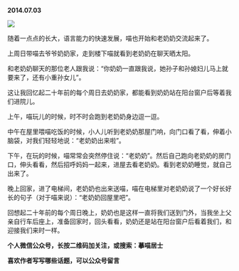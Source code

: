 
          
            
**2014.07.03**



![](//upload-images.jianshu.io/upload_images/51001-f7b2c0d5b8c1050d.jpg)




随着一点点的长大，语言能力的快速发展，喵也开始和老奶奶交流起来了。

上周日带喵去爷爷奶奶家，走到楼下喵就看到老奶奶在聊天晒太阳。

和老奶奶聊天的那位老人跟我说：“你奶奶一直跟我说，她孙子和孙媳妇儿马上就要来了，还有小重孙女儿”。

这让我回忆起二十年前的每个周日去奶奶家，都能看到奶奶站在阳台窗户后等着我们进院儿。

上午，喵玩儿的时候，时不时会跑到老奶奶身边逗一逗。

中午在屋里喂喵吃饭的时候，小人儿听到老奶奶那屋门响，向门口看了看，伸着小脑袋，对我们轻轻地说：“老奶奶出来啦”。

下午，在玩的时候，喵常常会突然停住说：“老奶奶”。然后自己跑向老奶奶的房门口，伸头看看，然后招呼妈妈一起来，进屋去看老奶奶。看到老奶奶睡觉，就自己出来了。

晚上回家，进了电梯间，老奶奶也出来送喵，喵在电梯里对老奶奶说了一个好长好长的句子（对于喵来说）：“老奶奶回屋里吧”。

回想起二十年前的每个周日晚上，奶奶也是这样一直将我们送到门外，当我坐上父亲自行车后座上，准备回家时，回头看看，奶奶还是站在阳台窗户后看着我们，和迎接我们来时一样。


**个人微信公众号，长按二维码加关注，或搜索：摹喵居士**

**喜欢作者写写哪些话题，可以公众号留言**




          
        